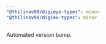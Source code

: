 ```yaml
---
"@thilinav98/digieye-types": minor
"@thilinav98/digiex-types": minor
---
```


Automated version bump.
